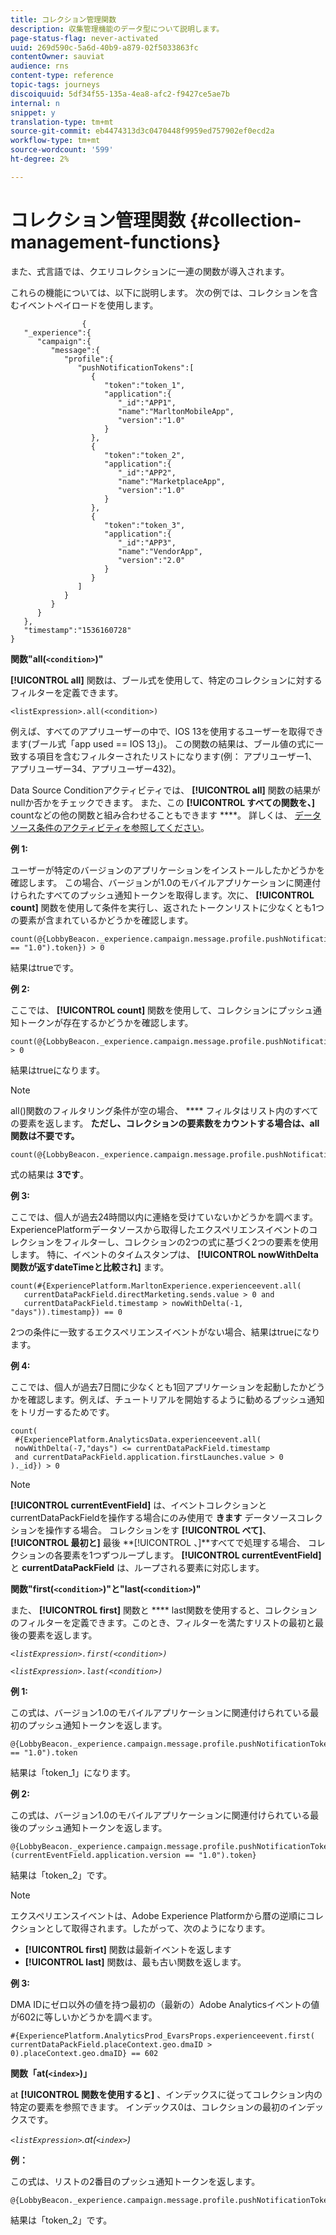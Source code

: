 ```yaml
---
title: コレクション管理関数
description: 収集管理機能のデータ型について説明します。
page-status-flag: never-activated
uuid: 269d590c-5a6d-40b9-a879-02f5033863fc
contentOwner: sauviat
audience: rns
content-type: reference
topic-tags: journeys
discoiquuid: 5df34f55-135a-4ea8-afc2-f9427ce5ae7b
internal: n
snippet: y
translation-type: tm+mt
source-git-commit: eb4474313d3c0470448f9959ed757902ef0ecd2a
workflow-type: tm+mt
source-wordcount: '599'
ht-degree: 2%

---
```



# コレクション管理関数 {#collection-management-functions}

また、式言語では、クエリコレクションに一連の関数が導入されます。

これらの機能については、以下に説明します。 次の例では、コレクションを含むイベントペイロードを使用します。

```
                { 
   "_experience":{ 
      "campaign":{ 
         "message":{ 
            "profile":{ 
               "pushNotificationTokens":[ 
                  { 
                     "token":"token_1",
                     "application":{ 
                        "_id":"APP1",
                        "name":"MarltonMobileApp",
                        "version":"1.0"
                     }
                  },
                  { 
                     "token":"token_2",
                     "application":{ 
                        "_id":"APP2",
                        "name":"MarketplaceApp",
                        "version":"1.0"
                     }
                  },
                  { 
                     "token":"token_3",
                     "application":{ 
                        "_id":"APP3",
                        "name":"VendorApp",
                        "version":"2.0"
                     }
                  }
               ]
            }
         }
      }
   },
   "timestamp":"1536160728"
}
```

**関数&quot;all(`<condition>`)&quot;**

**[!UICONTROL all]** 関数は、ブール式を使用して、特定のコレクションに対するフィルターを定義できます。

```
<listExpression>.all(<condition>)
```

例えば、すべてのアプリユーザーの中で、IOS 13を使用するユーザーを取得できます(ブール式「app used == IOS 13」)。 この関数の結果は、ブール値の式に一致する項目を含むフィルターされたリストになります(例： アプリユーザー1、アプリユーザー34、アプリユーザー432)。

Data Source Conditionアクティビティでは、 **[!UICONTROL all]** 関数の結果がnullか否かをチェックできます。 また、この **[!UICONTROL すべての関数を、]** countなどの他の関数と組み合わせることもできます ****。 詳しくは、 [データソース条件のアクティビティを参照してください](../building-journeys/condition-activity.md#data_source_condition)。

**例 1:**

ユーザーが特定のバージョンのアプリケーションをインストールしたかどうかを確認します。 この場合、バージョンが1.0のモバイルアプリケーションに関連付けられたすべてのプッシュ通知トークンを取得します。次に、 **[!UICONTROL count]** 関数を使用して条件を実行し、返されたトークンリストに少なくとも1つの要素が含まれているかどうかを確認します。

```
count(@{LobbyBeacon._experience.campaign.message.profile.pushNotificationTokens.all(currentEventField.application.version == "1.0").token}) > 0
```

結果はtrueです。

**例 2:**

ここでは、 **[!UICONTROL count]** 関数を使用して、コレクションにプッシュ通知トークンが存在するかどうかを確認します。

```
count(@{LobbyBeacon._experience.campaign.message.profile.pushNotificationTokens.all().token}) > 0
```

結果はtrueになります。

<!--Alternatively, you can check if there is no token in the collection:

   ```
   count(@{LobbyBeacon._experience.campaign.message.profile.pushNotificationTokens.all().token}) == 0
   ```

The result will be false.

Here we use the count function in a condition to count the number of push notification tokens in the event.

`count(@{LobbyBeacon._experience.campaign.message.profile.pushNotificationTokens.all().token})`

The result is true.

Note that when the condition in the **all()** function is empty, the filter will return all the elements in the list. Hence, the expression above is equivalent to:

`count(@{LobbyBeacon._experience.campaign.message.profile.pushNotificationTokens.application.name})`

In both cases, the result of the expression is **3**.

A query of experience events recorded on the Adobe Experience Platform may or may not include the current event that triggered the current Journey. This will depend on the relative processing time with which [!DNL Journey Orchestration] sees an event and started evaluating conditions, versus the time it takes for that event to be ingested into the Adobe Experience Platform. For example, when using the .all() syntax to query experience events from the Adobe Experience Platform, we recommend enforcing the exclusion of the current event (by requiring an
earlier timestamp) in order to only consider prior events.-->

>[!NOTE]
>
>all()関数のフィルタリング条件が空の場合、 **** フィルタはリスト内のすべての要素を返します。 **ただし、コレクションの要素数をカウントする場合は、all関数は不要です。**


```
count(@{LobbyBeacon._experience.campaign.message.profile.pushNotificationTokens.token})
```

式の結果は **3です**。

**例 3:**

ここでは、個人が過去24時間以内に連絡を受けていないかどうかを調べます。 ExperiencePlatformデータソースから取得したエクスペリエンスイベントのコレクションをフィルターし、コレクションの2つの式に基づく2つの要素を使用します。 特に、イベントのタイムスタンプは、 **[!UICONTROL nowWithDelta関数が返すdateTimeと比較され]** ます。

```
count(#{ExperiencePlatform.MarltonExperience.experienceevent.all(
   currentDataPackField.directMarketing.sends.value > 0 and
   currentDataPackField.timestamp > nowWithDelta(-1, "days")).timestamp}) == 0
```

2つの条件に一致するエクスペリエンスイベントがない場合、結果はtrueになります。

**例 4:**

ここでは、個人が過去7日間に少なくとも1回アプリケーションを起動したかどうかを確認します。例えば、チュートリアルを開始するように勧めるプッシュ通知をトリガーするためです。

```
count(
 #{ExperiencePlatform.AnalyticsData.experienceevent.all(
 nowWithDelta(-7,"days") <= currentDataPackField.timestamp
 and currentDataPackField.application.firstLaunches.value > 0
)._id}) > 0
```

<!--**"All + Count" example 4:** here we use the count function in a boolean expression to see if there is push notification tokens in the collection.

`count(@{LobbyBeacon._experience.campaign.message.profile.pushNotificationTokens.all().application.name}) > 0`

The result will be:

`true`

Alternatively, you can check if there is NO token in the collection:

`count(@{LobbyBeacon._experience.campaign.message.profile.pushNotificationTokens.all().application.name}) =0`

The result will be:

`false`-->

>[!NOTE]
>
>**[!UICONTROL currentEventField]** は、イベントコレクションとcurrentDataPackFieldを操作する場合にのみ使用で **きます**
>データソースコレクションを操作する場合。 コレクションをす **[!UICONTROL べて]**、 **[!UICONTROL 最初と]** 最後 **[!UICONTROL 、]**すべてで処理する場合、
>コレクションの各要素を1つずつループします。 **[!UICONTROL currentEventField]** と **currentDataPackField**
>は、ループされる要素に対応します。

**関数&quot;first(`<condition>`)&quot;と&quot;last(`<condition>`)&quot;**

また、 **[!UICONTROL first]** 関数と **** last関数を使用すると、コレクションのフィルターを定義できます。このとき、フィルターを満たすリストの最初と最後の要素を返します。

_`<listExpression>.first(<condition>)`_

_`<listExpression>.last(<condition>)`_

**例 1:**

この式は、バージョン1.0のモバイルアプリケーションに関連付けられている最初のプッシュ通知トークンを返します。

```
@{LobbyBeacon._experience.campaign.message.profile.pushNotificationTokens.first(currentEventField.application.version == "1.0").token
```

結果は「token_1」になります。

**例 2:**

この式は、バージョン1.0のモバイルアプリケーションに関連付けられている最後のプッシュ通知トークンを返します。

```
@{LobbyBeacon._experience.campaign.message.profile.pushNotificationTokens.last&#8203;(currentEventField.application.version == "1.0").token}
```

結果は「token_2」です。

>[!NOTE]
>
>エクスペリエンスイベントは、Adobe Experience Platformから暦の逆順にコレクションとして取得されます。したがって、次のようになります。
>* **[!UICONTROL first]** 関数は最新イベントを返します
>* **[!UICONTROL last]** 関数は、最も古い関数を返します。


**例 3:**

DMA IDにゼロ以外の値を持つ最初の（最新の）Adobe Analyticsイベントの値が602に等しいかどうかを調べます。

```
#{ExperiencePlatform.AnalyticsProd_EvarsProps.experienceevent.first(
currentDataPackField.placeContext.geo.dmaID > 0).placeContext.geo.dmaID} == 602
```

**関数「at(`<index>`)」**

at **[!UICONTROL 関数を使用すると]** 、インデックスに従ってコレクション内の特定の要素を参照できます。
インデックス0は、コレクションの最初のインデックスです。

_`<listExpression>`.at(`<index>`)_

**例：**

この式は、リストの2番目のプッシュ通知トークンを返します。

```
@{LobbyBeacon._experience.campaign.message.profile.pushNotificationTokens.at(1).token}
```

結果は「token_2」です。